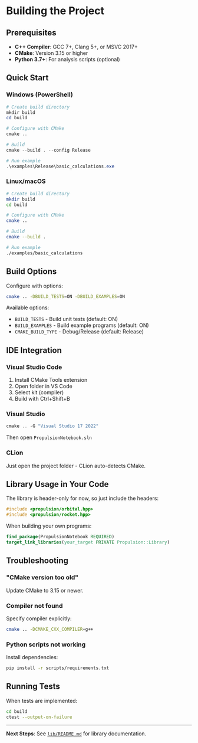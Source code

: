 # Building the Project

## Prerequisites

- **C++ Compiler**: GCC 7+, Clang 5+, or MSVC 2017+
- **CMake**: Version 3.15 or higher
- **Python 3.7+**: For analysis scripts (optional)

## Quick Start

### Windows (PowerShell)

```powershell
# Create build directory
mkdir build
cd build

# Configure with CMake
cmake ..

# Build
cmake --build . --config Release

# Run example
.\examples\Release\basic_calculations.exe
```

### Linux/macOS

```bash
# Create build directory
mkdir build
cd build

# Configure with CMake
cmake ..

# Build
cmake --build .

# Run example
./examples/basic_calculations
```

## Build Options

Configure with options:

```bash
cmake .. -DBUILD_TESTS=ON -DBUILD_EXAMPLES=ON
```

Available options:
- `BUILD_TESTS` - Build unit tests (default: ON)
- `BUILD_EXAMPLES` - Build example programs (default: ON)
- `CMAKE_BUILD_TYPE` - Debug/Release (default: Release)

## IDE Integration

### Visual Studio Code
1. Install CMake Tools extension
2. Open folder in VS Code
3. Select kit (compiler)
4. Build with Ctrl+Shift+B

### Visual Studio
```powershell
cmake .. -G "Visual Studio 17 2022"
```
Then open `PropulsionNotebook.sln`

### CLion
Just open the project folder - CLion auto-detects CMake.

## Library Usage in Your Code

The library is header-only for now, so just include the headers:

```cpp
#include <propulsion/orbital.hpp>
#include <propulsion/rocket.hpp>
```

When building your own programs:
```cmake
find_package(PropulsionNotebook REQUIRED)
target_link_libraries(your_target PRIVATE Propulsion::Library)
```

## Troubleshooting

### "CMake version too old"
Update CMake to 3.15 or newer.

### Compiler not found
Specify compiler explicitly:
```bash
cmake .. -DCMAKE_CXX_COMPILER=g++
```

### Python scripts not working
Install dependencies:
```bash
pip install -r scripts/requirements.txt
```

## Running Tests

When tests are implemented:
```bash
cd build
ctest --output-on-failure
```

---

**Next Steps**: See [`lib/README.md`](lib/README.md) for library documentation.

